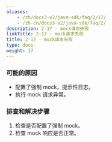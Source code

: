 ```yaml
---
aliases:
    - /zh/docs3-v2/java-sdk/faq/2/17/
    - /zh-cn/docs3-v2/java-sdk/faq/2/
description: 2-17 - mock请求失败
linkTitle: 2-17 - mock请求失败
title: 2-17 - mock请求失败
type: docs
weight: 17
---
```






### 可能的原因
* 配置了强制 mock，提示性日志。
* 执行 mock 请求异常。

### 排查和解决步骤
1. 检查是否配置了强制 mock。
2. 检查 mock 响应是否正常。